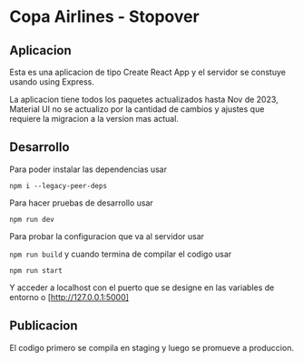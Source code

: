 # Copa Airlines - Stopover

## Aplicacion 

Esta es una aplicacion de tipo Create React App y el servidor se constuye usando using Express.

La aplicacion tiene todos los paquetes actualizados hasta Nov de 2023, Material UI no se actualizo por la cantidad de cambios y ajustes que requiere la migracion a la version mas actual.

## Desarrollo

Para poder instalar las dependencias usar

`
npm i --legacy-peer-deps
`

Para hacer pruebas de desarrollo usar

`
npm run dev
`

Para probar la configuracion que va al servidor usar

`
npm run build
`
y cuando termina de compilar el codigo usar

`
npm run start
`

Y acceder a localhost con el puerto que se designe en las variables de entorno o [http://127.0.0.1:5000]

## Publicacion

El codigo primero se compila en staging y luego se promueve a produccion.

